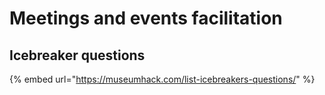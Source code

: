 # Meetings and events facilitation

## Icebreaker questions

{% embed url="https://museumhack.com/list-icebreakers-questions/" %}



